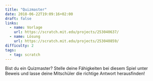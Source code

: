 ```yaml
---
title: "Quizmaster"
date: 2018-06-22T19:09:16+02:00
draft: false
links:
  - name: Vorlage
    url: https://scratch.mit.edu/projects/253040637/
  - name: Lösung
    url: https://scratch.mit.edu/projects/253040859/
difficulty: 2
tags:
  - tag: scratch
---
```

Bist du ein Quizmaster? Stelle deine Fähigkeiten bei diesem Spiel unter Beweis und lasse deine Mitschüler die richtige Antwort herausfinden!